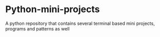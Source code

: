 # Python-mini-projects
A python repository that contains several terminal based mini projects, programs and patterns as well
